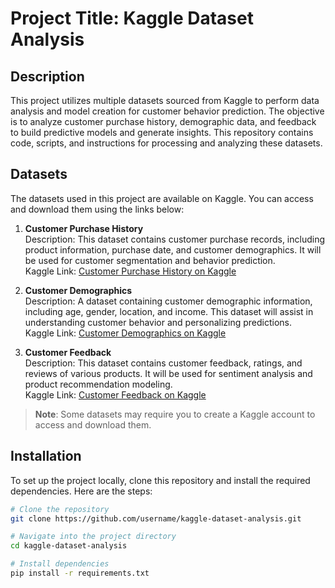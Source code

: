 # Project Title: Kaggle Dataset Analysis

## Description
This project utilizes multiple datasets sourced from Kaggle to perform data analysis and model creation for customer behavior prediction. The objective is to analyze customer purchase history, demographic data, and feedback to build predictive models and generate insights. This repository contains code, scripts, and instructions for processing and analyzing these datasets.

## Datasets
The datasets used in this project are available on Kaggle. You can access and download them using the links below:

1. **Customer Purchase History**  
   Description: This dataset contains customer purchase records, including product information, purchase date, and customer demographics. It will be used for customer segmentation and behavior prediction.  
   Kaggle Link: [Customer Purchase History on Kaggle](https://www.kaggle.com/dataset/abcd1234)

2. **Customer Demographics**  
   Description: A dataset containing customer demographic information, including age, gender, location, and income. This dataset will assist in understanding customer behavior and personalizing predictions.  
   Kaggle Link: [Customer Demographics on Kaggle](https://www.kaggle.com/dataset/xyz5678)

3. **Customer Feedback**  
   Description: This dataset contains customer feedback, ratings, and reviews of various products. It will be used for sentiment analysis and product recommendation modeling.  
   Kaggle Link: [Customer Feedback on Kaggle](https://www.kaggle.com/dataset/efgh9101)

> **Note**: Some datasets may require you to create a Kaggle account to access and download them.

## Installation
To set up the project locally, clone this repository and install the required dependencies. Here are the steps:

```bash
# Clone the repository
git clone https://github.com/username/kaggle-dataset-analysis.git

# Navigate into the project directory
cd kaggle-dataset-analysis

# Install dependencies
pip install -r requirements.txt
